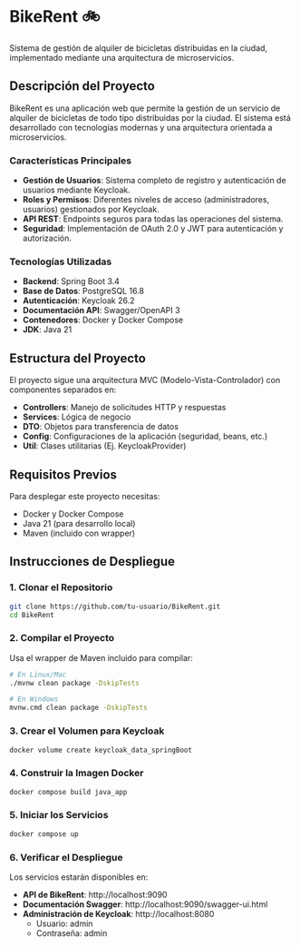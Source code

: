 # BikeRent 🚲

Sistema de gestión de alquiler de bicicletas distribuidas en la ciudad, implementado mediante una arquitectura de microservicios.

## Descripción del Proyecto

BikeRent es una aplicación web que permite la gestión de un servicio de alquiler de bicicletas de todo tipo distribuidas por la ciudad. El sistema está desarrollado con tecnologías modernas y una arquitectura orientada a microservicios.

### Características Principales

- **Gestión de Usuarios**: Sistema completo de registro y autenticación de usuarios mediante Keycloak.
- **Roles y Permisos**: Diferentes niveles de acceso (administradores, usuarios) gestionados por Keycloak.
- **API REST**: Endpoints seguros para todas las operaciones del sistema.
- **Seguridad**: Implementación de OAuth 2.0 y JWT para autenticación y autorización.

### Tecnologías Utilizadas

- **Backend**: Spring Boot 3.4
- **Base de Datos**: PostgreSQL 16.8
- **Autenticación**: Keycloak 26.2
- **Documentación API**: Swagger/OpenAPI 3
- **Contenedores**: Docker y Docker Compose
- **JDK**: Java 21

## Estructura del Proyecto

El proyecto sigue una arquitectura MVC (Modelo-Vista-Controlador) con componentes separados en:

- **Controllers**: Manejo de solicitudes HTTP y respuestas
- **Services**: Lógica de negocio
- **DTO**: Objetos para transferencia de datos
- **Config**: Configuraciones de la aplicación (seguridad, beans, etc.)
- **Util**: Clases utilitarias (Ej. KeycloakProvider)

## Requisitos Previos

Para desplegar este proyecto necesitas:

- Docker y Docker Compose
- Java 21 (para desarrollo local)
- Maven (incluido con wrapper)
  
## Instrucciones de Despliegue

### 1. Clonar el Repositorio

```bash
git clone https://github.com/tu-usuario/BikeRent.git
cd BikeRent
```

### 2. Compilar el Proyecto

Usa el wrapper de Maven incluido para compilar:

```bash
# En Linux/Mac
./mvnw clean package -DskipTests

# En Windows
mvnw.cmd clean package -DskipTests
```

### 3. Crear el Volumen para Keycloak

```bash
docker volume create keycloak_data_springBoot
```

### 4. Construir la Imagen Docker

```bash
docker compose build java_app
```

### 5. Iniciar los Servicios

```bash
docker compose up
```
### 6. Verificar el Despliegue

Los servicios estarán disponibles en:

- **API de BikeRent**: http://localhost:9090
- **Documentación Swagger**: http://localhost:9090/swagger-ui.html
- **Administración de Keycloak**: http://localhost:8080
  - Usuario: admin
  - Contraseña: admin

